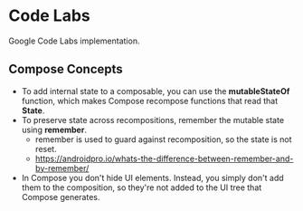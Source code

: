 # Code Labs
Google Code Labs implementation.

## Compose Concepts
- To add internal state to a composable, you can use the **mutableStateOf** function, which makes Compose recompose functions that read that **State**.
- To preserve state across recompositions, remember the mutable state using **remember**.
  - remember is used to guard against recomposition, so the state is not reset.
  - https://androidpro.io/whats-the-difference-between-remember-and-by-remember/
- In Compose you don't hide UI elements. Instead, you simply don't add them to the composition, so they're not added to the UI tree that Compose generates.